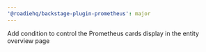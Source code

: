 ```yaml
---
'@roadiehq/backstage-plugin-prometheus': major
---
```


Add condition to control the Prometheus cards display in the entity overview page
